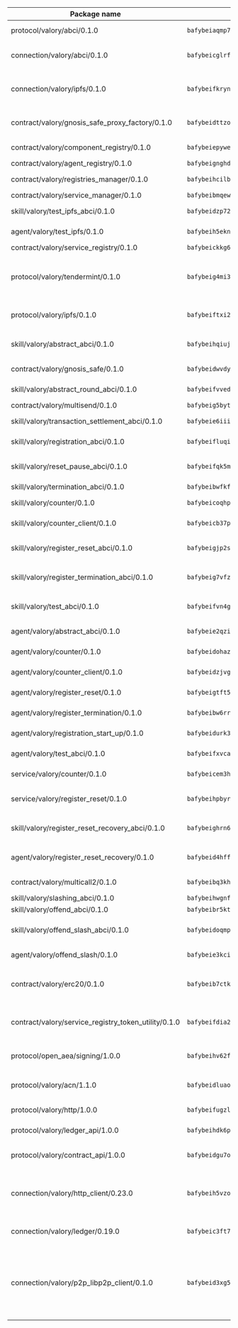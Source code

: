 | Package name                                                  | Package hash                                                  | Description                                                                                                                |
| ------------------------------------------------------------- | ------------------------------------------------------------- | -------------------------------------------------------------------------------------------------------------------------- |
| protocol/valory/abci/0.1.0                                    | `bafybeiaqmp7kocbfdboksayeqhkbrynvlfzsx4uy4x6nohywnmaig4an7u` | A protocol for ABCI requests and responses.                                                                                |
| connection/valory/abci/0.1.0                                  | `bafybeicglrfbp6g2lign74hzovs2lxfx3yw462cc2loguvbyccosljehae` | connection to wrap communication with an ABCI server.                                                                      |
| connection/valory/ipfs/0.1.0                                  | `bafybeifkrynw6jjg7bs7nw535m5bcrav5qab27vr5ktgfuvf65dpazc4ci` | A connection responsible for uploading and downloading files from IPFS.                                                    |
| contract/valory/gnosis_safe_proxy_factory/0.1.0               | `bafybeidttzohq4nvamusdxu7qohkjghn6ezzcvg6jdg7cy5f435vclkzjq` | Gnosis Safe proxy factory (GnosisSafeProxyFactory) contract                                                                |
| contract/valory/component_registry/0.1.0                      | `bafybeiepywewigowj533f55orx7oys3kk5lgdc247p2267scqfyp4gnqle` | Component registry contract                                                                                                |
| contract/valory/agent_registry/0.1.0                          | `bafybeignghdk7oqvyg722gz66tbuj2vj4vkatguj4b6lf5fqzqxkktcke4` | Agent registry contract                                                                                                    |
| contract/valory/registries_manager/0.1.0                      | `bafybeihcilb27ekgoplmc43iog2zrus63fufql4rly2umbuj573nu3zpg4` | Registries Manager contract                                                                                                |
| contract/valory/service_manager/0.1.0                         | `bafybeibmqewfh5wnayopneyv4vx35n5k7loavzmcazyevntdoskw7vasom` | Service Manager contract                                                                                                   |
| skill/valory/test_ipfs_abci/0.1.0                             | `bafybeidzp72oei2nbrlj4ibgkcsznm7gmma3t65kqbrw5hi5zciwc5ssym` | IPFS e2e testing application.                                                                                              |
| agent/valory/test_ipfs/0.1.0                                  | `bafybeih5eknvrkopttfdu2l6uxr2m74ztyaunbulzsmrnhxw6nrbgcqfge` | Agent for testing the ABCI connection.                                                                                     |
| contract/valory/service_registry/0.1.0                        | `bafybeickkg6myflc3fkpxyqn3a4gnayyrbtqzh7vxhtlzn26mhcilw32ma` | Service Registry contract                                                                                                  |
| protocol/valory/tendermint/0.1.0                              | `bafybeig4mi3vmlv5zpbjbfuzcgida6j5f2nhrpedxicmrrfjweqc5r7cra` | A protocol for communication between two AEAs to share tendermint configuration details.                                   |
| protocol/valory/ipfs/0.1.0                                    | `bafybeiftxi2qhreewgsc5wevogi7yc5g6hbcbo4uiuaibauhv3nhfcdtvm` | A protocol specification for IPFS requests and responses.                                                                  |
| skill/valory/abstract_abci/0.1.0                              | `bafybeihqiujkwgyn7bwen5vu6k3ep3otd4qc322vzenvj4phezdxf2wuza` | The abci skill provides a template of an ABCI application.                                                                 |
| contract/valory/gnosis_safe/0.1.0                             | `bafybeidwvdy5gxs3tdwenyxrtvq3f7cosw3f2f4hll66aftnndy65ugary` | Gnosis Safe (GnosisSafeL2) contract                                                                                        |
| skill/valory/abstract_round_abci/0.1.0                        | `bafybeifvved235uxmnfapctphb4joumgbwg52yk5uxw7i4eckuvc6nw5im` | abstract round-based ABCI application                                                                                      |
| contract/valory/multisend/0.1.0                               | `bafybeig5byt5urg2d2bsecufxe5ql7f4mezg3mekfleeh32nmuusx66p4y` | MultiSend contract                                                                                                         |
| skill/valory/transaction_settlement_abci/0.1.0                | `bafybeie6iiipyezvwslatogwvxdfxu6c7k73be2gjhkxt7gdemzicj2pse` | ABCI application for transaction settlement.                                                                               |
| skill/valory/registration_abci/0.1.0                          | `bafybeifluqirreyuoagntdtclnaupbp5padiwgj2tzhf2apt7hd2ui7t6m` | ABCI application for common apps.                                                                                          |
| skill/valory/reset_pause_abci/0.1.0                           | `bafybeifqk5mskjgftdzkvow72bxlplqypafbhvzcs7c7ajfyb2y2j3rria` | ABCI application for resetting and pausing app executions.                                                                 |
| skill/valory/termination_abci/0.1.0                           | `bafybeibwfkf7q6gq6twsjnd6xstayhnjpyp6qf5oygxebgkcjh2zmdrhte` | Termination skill.                                                                                                         |
| skill/valory/counter/0.1.0                                    | `bafybeicoqhpegfcai3vygen7etnse75jnpsi6ihub35lmv7vlipsg7tujq` | The ABCI Counter application example.                                                                                      |
| skill/valory/counter_client/0.1.0                             | `bafybeicb37pj26xbknovfox5hwpuh26p3p44uh32tclpj5cwpgvhbmdl4y` | A client for the ABCI counter application.                                                                                 |
| skill/valory/register_reset_abci/0.1.0                        | `bafybeigjp2su7gec4hnbqfew5wm3yfjm6oi73nfl4jcxkztsqwgfeqxpz4` | ABCI application for dummy skill that registers and resets                                                                 |
| skill/valory/register_termination_abci/0.1.0                  | `bafybeig7vfz3s4kepmknmbbylfwbzqdyi5s3wmyl6if6vwxdnygbljbe7q` | ABCI application for dummy skill that registers and resets                                                                 |
| skill/valory/test_abci/0.1.0                                  | `bafybeifvn4gduzhvrptc7ny434gdilp5p4fsad4dkpkhtdrtivt35cogrq` | ABCI application for testing the ABCI connection.                                                                          |
| agent/valory/abstract_abci/0.1.0                              | `bafybeie2qziqrwkdthnvhwhxvndm63lrcwa23xioa6dsxmdaapkvw3bbja` | The abstract ABCI AEA - for testing purposes only.                                                                         |
| agent/valory/counter/0.1.0                                    | `bafybeidohazu46iws6wizcotlq3z6ioepd53h77qk4b47yfzhenkcvi7s4` | The ABCI Counter example as an AEA                                                                                         |
| agent/valory/counter_client/0.1.0                             | `bafybeidzjvgadf7cjpvodgdnl72l6a6dl4qnjcocfxj53fvytl5psiwud4` | The ABCI Counter example as an AEA                                                                                         |
| agent/valory/register_reset/0.1.0                             | `bafybeigtft5zuvoidjditf5dpwrzdvhrdmnm365inr4stparmfyiud5mtm` | Register reset to replicate Tendermint issue.                                                                              |
| agent/valory/register_termination/0.1.0                       | `bafybeibw6rrzm6z454mb5f4ouqf3kroqj7isaombrdqvjxlwqy25ewec4y` | Register terminate to test the termination feature.                                                                        |
| agent/valory/registration_start_up/0.1.0                      | `bafybeidurk3hh6efiavyctipmzbgdhcy7aund4kgjj3i2r44d5s4wzk75e` | Registration start-up ABCI example.                                                                                        |
| agent/valory/test_abci/0.1.0                                  | `bafybeifxvca2rpu3u2q67adq4l4wil2m34f4zwhn6z6lni6ih2dp35fltm` | Agent for testing the ABCI connection.                                                                                     |
| service/valory/counter/0.1.0                                  | `bafybeicem3hmd3qrmcphhb5coudrfnj5tasv4rrghc7kbygvycin32k4rm` | A set of agents incrementing a counter                                                                                     |
| service/valory/register_reset/0.1.0                           | `bafybeihpbyrrmnr67bzod5bci2xddfjkcxr2mtr3se7n6t2edx43uprumu` | Test and debug tendermint reset mechanism.                                                                                 |
| skill/valory/register_reset_recovery_abci/0.1.0               | `bafybeighrn6yu44mpbqrhudpbfcjfwonwjoacu4iawdhzd5htj4ljic2zi` | ABCI application for dummy skill that registers and resets                                                                 |
| agent/valory/register_reset_recovery/0.1.0                    | `bafybeid4hffr5iniifhashirwncovuowm4am7ep57dmaszrbpm4bituxou` | Agent to showcase hard reset as a recovery mechanism.                                                                      |
| contract/valory/multicall2/0.1.0                              | `bafybeibq3khlnku3i7aqfty46kfj2oxos4dn2rpemzjf46sp74e77qs2vi` | The MakerDAO multicall2 contract.                                                                                          |
| skill/valory/slashing_abci/0.1.0                              | `bafybeihwgnfv2gzzxh373jljpesyjgr3mp3qw66a3sailef46cfevivtxu` | Slashing skill.                                                                                                            |
| skill/valory/offend_abci/0.1.0                                | `bafybeibr5ktsg3w6l6o5yg43lrbonumob6rzwa7h7esp7o4bo2ttuxvdiq` | Offend ABCI application.                                                                                                   |
| skill/valory/offend_slash_abci/0.1.0                          | `bafybeidoqmpwls2ljt3k3xonvsbia6nd2mtolizfynnwrfzzwloiziv3fq` | ABCI application used in order to test the slashing abci                                                                   |
| agent/valory/offend_slash/0.1.0                               | `bafybeie3kcio34s36kuf3yqufaoo2v4kddmcjveikzovm5aj5xaydyh3v4` | Offend and slash to test the slashing feature.                                                                             |
| contract/valory/erc20/0.1.0                                   | `bafybeib7ctk3deleyxayrqvropewefr2muj4kcqe3t3wscak25bjmxnqwe` | The scaffold contract scaffolds a contract to be implemented by the developer.                                             |
| contract/valory/service_registry_token_utility/0.1.0          | `bafybeifdia2y5546tvk6xzxeaqzf2n5n7dutj2hdzbgenxohaqhjtnjqm4` | The scaffold contract scaffolds a contract to be implemented by the developer.                                             |
| protocol/open_aea/signing/1.0.0                               | `bafybeihv62fim3wl2bayavfcg3u5e5cxu3b7brtu4cn5xoxd6lqwachasi` | A protocol for communication between skills and decision maker.                                                            |
| protocol/valory/acn/1.1.0                                     | `bafybeidluaoeakae3exseupaea4i3yvvk5vivyt227xshjlffywwxzcxqe` | The protocol used for envelope delivery on the ACN.                                                                        |
| protocol/valory/http/1.0.0                                    | `bafybeifugzl63kfdmwrxwphrnrhj7bn6iruxieme3a4ntzejf6kmtuwmae` | A protocol for HTTP requests and responses.                                                                                |
| protocol/valory/ledger_api/1.0.0                              | `bafybeihdk6psr4guxmbcrc26jr2cbgzpd5aljkqvpwo64bvaz7tdti2oni` | A protocol for ledger APIs requests and responses.                                                                         |
| protocol/valory/contract_api/1.0.0                            | `bafybeidgu7o5llh26xp3u3ebq3yluull5lupiyeu6iooi2xyymdrgnzq5i` | A protocol for contract APIs requests and responses.                                                                       |
| connection/valory/http_client/0.23.0                          | `bafybeih5vzo22p2umhqo52nzluaanxx7kejvvpcpdsrdymckkyvmsim6gm` | The HTTP_client connection that wraps a web-based client connecting to a RESTful API specification.                        |
| connection/valory/ledger/0.19.0                               | `bafybeic3ft7l7ca3qgnderm4xupsfmyoihgi27ukotnz7b5hdczla2enya` | A connection to interact with any ledger API and contract API.                                                             |
| connection/valory/p2p_libp2p_client/0.1.0                     | `bafybeid3xg5k2ol5adflqloy75ibgljmol6xsvzvezebsg7oudxeeolz7e` | The libp2p client connection implements a tcp connection to a running libp2p node as a traffic delegate to send/receive envelopes to/from agents in the DHT. |
